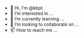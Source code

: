 - 👋 Hi, I’m @kbpt
- 👀 I’m interested in ...
- 🌱 I’m currently learning ...
- 💞️ I’m looking to collaborate on ...
- 📫 How to reach me ...

<!---
kbpt/kbpt is a ✨ special ✨ repository because its `README.md` (this file) appears on your GitHub profile.
You can click the Preview link to take a look at your changes.
--->
